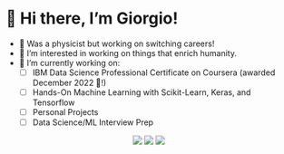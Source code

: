 # 👋 Hi there, I’m Giorgio!
- 👀 Was a physicist but working on switching careers!
- :evergreen_tree: I’m interested in working on things that enrich humanity.
- 🔭 I’m currently working on:
	- [ ] IBM Data Science Professional Certificate on Coursera (awarded December 2022 :fried_shrimp:!)
	- [ ] Hands-On Machine Learning with Scikit-Learn, Keras, and Tensorflow
  	- [ ] Personal Projects
  	- [ ] Data Science/ML Interview Prep

<p align="center">
<a target="_blank" href="https://www.linkedin.com/in/glat1957/"><img src="https://img.shields.io/badge/-LinkedIn-0077B5?style=for-the-badge&logo=Linkedin&logoColor=white"></img></a>
<a target="_blank" href="mailto:latourgiorgio@gmail.com"><img src="https://img.shields.io/badge/-Gmail-D14836?style=for-the-badge&logo=Gmail&logoColor=white"></img></a>
<a target="_blank" href="https://www.twitter.com/giorgio_latour/"><img src="https://img.shields.io/badge/-Twitter-0077B5?style=for-the-badge&logo=Twitter&logoColor=white"></img></a>
</p>
<!---
achi113s/achi113s is a ✨ special ✨ repository because its `README.md` (this file) appears on your GitHub profile.
You can click the Preview link to take a look at your changes.
--->

